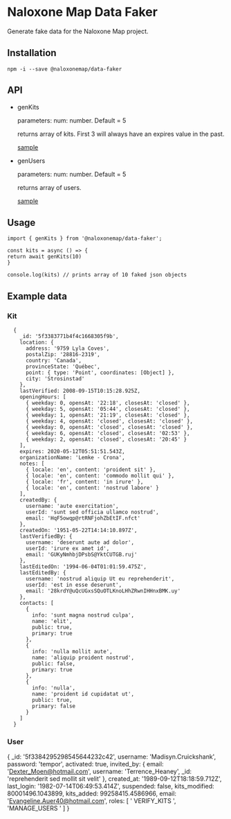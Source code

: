 # Naloxone Map Data Faker

Generate fake data for the Naloxone Map project.

## Installation

    npm -i --save @naloxonemap/data-faker

## API

- genKits

  parameters: num: number. Default = 5

  returns array of kits. First 3 will always have an expires value in the past.

  [sample](#kit)

- genUsers

  parameters: num: number. Default = 5

  returns array of users.

  [sample](#user)

## Usage

    import { genKits } from '@naloxonemap/data-faker';

    const kits = async () => {
    return await genKits(10)
    }

    console.log(kits) // prints array of 10 faked json objects

## Example data

### Kit

      {
        _id: '5f3383771b4f4c1668305f9b',
        location: {
          address: '9759 Lyla Coves',
          postalZip: '28816-2319',
          country: 'Canada',
          provinceState: 'Québec',
          point: { type: 'Point', coordinates: [Object] },
          city: 'Strosinstad'
        },
        lastVerified: 2008-09-15T10:15:28.925Z,
        openingHours: [
          { weekday: 0, opensAt: '22:18', closesAt: 'closed' },
          { weekday: 5, opensAt: '05:44', closesAt: 'closed' },
          { weekday: 1, opensAt: '21:19', closesAt: 'closed' },
          { weekday: 4, opensAt: 'closed', closesAt: 'closed' },
          { weekday: 0, opensAt: 'closed', closesAt: 'closed' },
          { weekday: 6, opensAt: 'closed', closesAt: '02:53' },
          { weekday: 2, opensAt: 'closed', closesAt: '20:45' }
        ],
        expires: 2020-05-12T05:51:51.543Z,
        organizationName: 'Lemke - Crona',
        notes: [
          { locale: 'en', content: 'proident sit' },
          { locale: 'en', content: 'commodo mollit qui' },
          { locale: 'fr', content: 'in irure' },
          { locale: 'en', content: 'nostrud labore' }
        ],
        createdBy: {
          username: 'aute exercitation',
          userId: 'sunt sed officia ullamco nostrud',
          email: 'HqF5owqp@rtRNFjohZbEtIF.nfct'
        },
        createdOn: '1951-05-22T14:14:10.897Z',
        lastVerifiedBy: {
          username: 'deserunt aute ad dolor',
          userId: 'irure ex amet id',
          email: 'GUKyNmhbjDPsbS@YktCUTGB.ruj'
        },
        lastEditedOn: '1994-06-04T01:01:59.475Z',
        lastEditedBy: {
          username: 'nostrud aliquip Ut eu reprehenderit',
          userId: 'est in esse deserunt',
          email: '28krdY@uQcUGxsSQuOTLKnoLHhZRwnIHHnxBMK.uy'
        },
        contacts: [
          {
            info: 'sunt magna nostrud culpa',
            name: 'elit',
            public: true,
            primary: true
          },
          {
            info: 'nulla mollit aute',
            name: 'aliquip proident nostrud',
            public: false,
            primary: true
          },
          {
            info: 'nulla',
            name: 'proident id cupidatat ut',
            public: true,
            primary: false
          }
        ]
      }

### User

{
\_id: '5f3384295298545644232c42',
username: 'Madisyn.Cruickshank',
password: 'tempor',
activated: true,
invited_by: {
email: 'Dexter_Moen@hotmail.com',
username: 'Terrence_Heaney',
\_id: 'reprehenderit sed mollit sit velit'
},
created_at: '1989-09-12T18:18:59.712Z',
last_login: '1982-07-14T06:49:53.414Z',
suspended: false,
kits_modified: 80001496.1043899,
kits_added: 99258415.4586966,
email: 'Evangeline.Auer40@hotmail.com',
roles: [ ' VERIFY_KITS ', 'MANAGE_USERS ' ]
}
